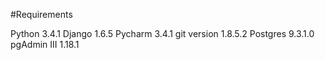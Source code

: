 #Requirements

Python 3.4.1
Django 1.6.5
Pycharm 3.4.1
git version 1.8.5.2
Postgres 9.3.1.0
pgAdmin III 1.18.1





